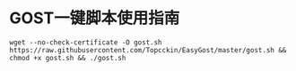 # GOST一键脚本使用指南

`wget --no-check-certificate -O gost.sh https://raw.githubusercontent.com/Topcckin/EasyGost/master/gost.sh && chmod +x gost.sh && ./gost.sh`  
